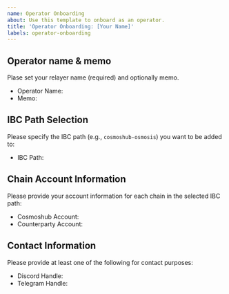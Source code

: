 ```yaml
---
name: Operator Onboarding
about: Use this template to onboard as an operator.
title: 'Operator Onboarding: [Your Name]'
labels: operator-onboarding
---
```


## Operator name & memo
Plase set your relayer name (required) and optionally memo.
- Operator Name: 
- Memo: 

## IBC Path Selection
Please specify the IBC path (e.g., `cosmoshub-osmosis`) you want to be added to:
- IBC Path: 

## Chain Account Information
Please provide your account information for each chain in the selected IBC path:
- Cosmoshub Account: 
- Counterparty Account: 

## Contact Information
Please provide at least one of the following for contact purposes:
- Discord Handle: 
- Telegram Handle: 
